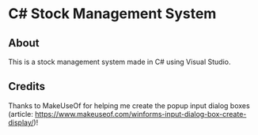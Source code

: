 # C# Stock Management System

## About
This is a stock management system made in C# using Visual Studio.

## Credits

Thanks to MakeUseOf for helping me create the popup input dialog boxes (article: https://www.makeuseof.com/winforms-input-dialog-box-create-display/)!
